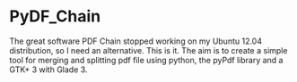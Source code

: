 PyDF_Chain
==========

The great software PDF Chain stopped working on my Ubuntu 12.04 distribution, so I need an alternative. This is it. The aim is to create a simple tool for merging and splitting pdf file using python, the pyPdf library and a GTK+ 3 with Glade 3.
